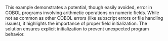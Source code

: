 This example demonstrates a potential, though easily avoided, error in COBOL programs involving arithmetic operations on numeric fields. While not as common as other COBOL errors (like subscript errors or file handling issues), it highlights the importance of proper field initialization.  The solution ensures explicit initialization to prevent unexpected program behavior.